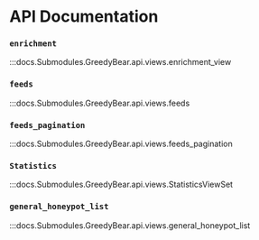 # API Documentation

### `enrichment`
:::docs.Submodules.GreedyBear.api.views.enrichment_view

### `feeds`
:::docs.Submodules.GreedyBear.api.views.feeds

### `feeds_pagination`
:::docs.Submodules.GreedyBear.api.views.feeds_pagination

### `Statistics`
:::docs.Submodules.GreedyBear.api.views.StatisticsViewSet

### `general_honeypot_list`
:::docs.Submodules.GreedyBear.api.views.general_honeypot_list


